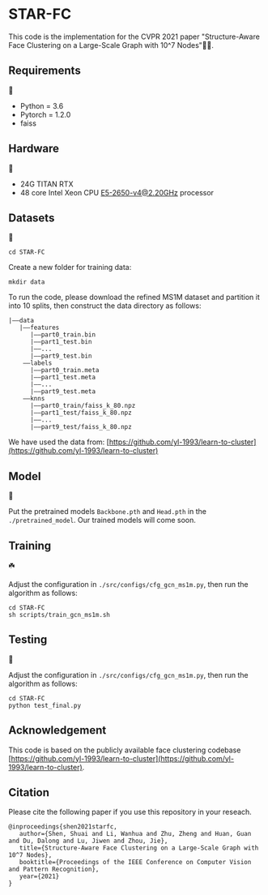 # STAR-FC #
This code is the implementation for the CVPR 2021 paper "Structure-Aware Face Clustering on a Large-Scale Graph with 10^7 Nodes":star2::star2:. 

## Requirements ##
:information_desk_person:

 - Python = 3.6 
 - Pytorch = 1.2.0
 - faiss

## Hardware ##
:fairy:

- 24G TITAN RTX
- 48 core Intel Xeon CPU E5-2650-v4@2.20GHz processor

## Datasets ##
:cake: 

    cd STAR-FC

Create a new folder for training data:

    mkdir data

To run the code, please download the refined MS1M dataset and partition it into 10 splits, then construct the data directory as follows:

    |——data
       |——features
          |——part0_train.bin
          |——part1_test.bin
          |——...
    	  |——part9_test.bin
        ——labels
          |——part0_train.meta
          |——part1_test.meta
          |——...
          |——part9_test.meta
        ——knns
          |——part0_train/faiss_k_80.npz
          |——part1_test/faiss_k_80.npz
          |——...
          |——part9_test/faiss_k_80.npz
 We have used the data from: [https://github.com/yl-1993/learn-to-cluster](https://github.com/yl-1993/learn-to-cluster)

## Model ##
:candy:

Put the pretrained models `Backbone.pth` and `Head.pth` in the `./pretrained_model`.
Our trained models will come soon.

## Training ##
:shamrock:

Adjust the configuration in `./src/configs/cfg_gcn_ms1m.py`, then run the algorithm as follows:

    cd STAR-FC
    sh scripts/train_gcn_ms1m.sh


## Testing ##
:cactus:

Adjust the configuration in `./src/configs/cfg_gcn_ms1m.py`, then run the algorithm as follows:

    cd STAR-FC
    python test_final.py


## Acknowledgement ##
This code is based on the publicly available face clustering codebase [https://github.com/yl-1993/learn-to-cluster](https://github.com/yl-1993/learn-to-cluster).


## Citation ##
Please cite the following paper if you use this repository in your reseach.

```
@inproceedings{shen2021starfc,
   author={Shen, Shuai and Li, Wanhua and Zhu, Zheng and Huan, Guan and Du, Dalong and Lu, Jiwen and Zhou, Jie},
   title={Structure-Aware Face Clustering on a Large-Scale Graph with 10^7 Nodes},
   booktitle={Proceedings of the IEEE Conference on Computer Vision and Pattern Recognition},
   year={2021}
}
```

